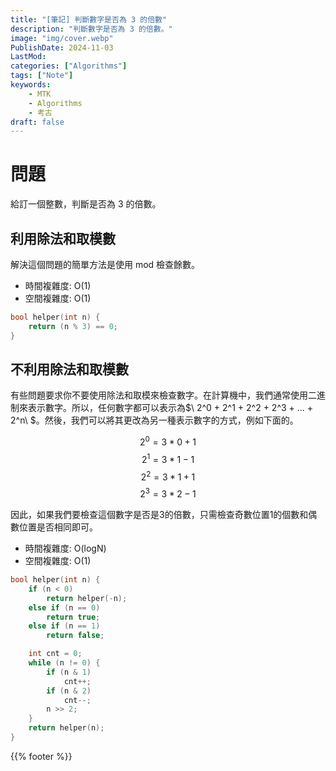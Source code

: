 ```yaml
---
title: "[筆記] 判斷數字是否為 3 的倍數"
description: "判斷數字是否為 3 的倍數。"
image: "img/cover.webp"
PublishDate: 2024-11-03
LastMod: 
categories: ["Algorithms"]
tags: ["Note"]
keywords:
    - MTK
    - Algorithms
    - 考古
draft: false
---
```


# 問題

給訂一個整數，判斷是否為 3 的倍數。

## 利用除法和取模數

解決這個問題的簡單方法是使用 mod 檢查餘數。

- 時間複雜度: O(1)
- 空間複雜度: O(1)

```cpp
bool helper(int n) {
    return (n % 3) == 0;
}
```

## 不利用除法和取模數

有些問題要求你不要使用除法和取模來檢查數字。在計算機中，我們通常使用二進制來表示數字。所以，任何數字都可以表示為$\ 2^0 + 2^1 + 2^2 + 2^3 + ... + 2^n\ $。然後，我們可以將其更改為另一種表示數字的方式，例如下面的。

$$ 2^0 = 3 * 0 + 1 $$
$$ 2^1 = 3 * 1 - 1 $$
$$ 2^2 = 3 * 1 + 1 $$
$$ 2^3 = 3 * 2 - 1 $$

因此，如果我們要檢查這個數字是否是3的倍數，只需檢查奇數位置1的個數和偶數位置是否相同即可。

- 時間複雜度: O(logN)
- 空間複雜度: O(1)

```cpp
bool helper(int n) {
    if (n < 0)
        return helper(-n);
    else if (n == 0)
        return true;
    else if (n == 1)
        return false;

    int cnt = 0;
    while (n != 0) {
        if (n & 1)
            cnt++;
        if (n & 2)
            cnt--;
        n >> 2;
    }
    return helper(n);
}
```

{{% footer %}}
